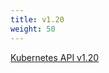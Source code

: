 ```yaml
---
title: v1.20
weight: 50
---
```


[Kubernetes API v1.20](/docs/reference/generated/kubernetes-api/v1.20/)